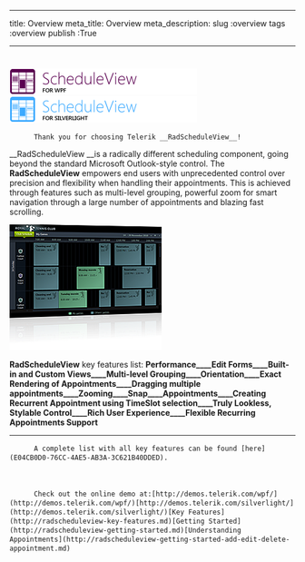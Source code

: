 ___
title: Overview
meta_title: Overview
meta_description: 
slug :overview
tags :overview
publish :True
___


# 

![RadScheduleView Logo](../Media/scheduleview_logo.png)![RadScheduleView Logo](../Media/scheduleview_silverlight_logo.png)


          Thank you for choosing Telerik __RadScheduleView__!
        

__RadScheduleView __is a radically different scheduling component, going beyond the standard Microsoft Outlook-style control. The __RadScheduleView__ empowers end users with unprecedented control over precision and flexibility when handling their appointments. This is achieved through features such as multi-level grouping, powerful zoom for smart navigation through a large number of appointments and blazing fast scrolling.
        

![](../Media/scheduleview_overview_030.png.png)

__RadScheduleView__ key features list:
        __Performance____Edit Forms____Built-in and Custom Views____Multi-level Grouping____Orientation____Exact Rendering of Appointments____Dragging multiple appointments____Zooming____Snap____Appointments____Creating Recurrent Appointment using TimeSlot selection____Truly Lookless, Stylable Control____Rich User Experience____Flexible Recurring Appointments Support__

____


          A complete list with all key features can be found [here](E04CB0D0-76CC-4AE5-AB3A-3C621B40DDED).
        


          Check out the online demo at:[http://demos.telerik.com/wpf/](http://demos.telerik.com/wpf/)[http://demos.telerik.com/silverlight/](http://demos.telerik.com/silverlight/)[Key Features](http://radscheduleview-key-features.md)[Getting Started](http://radscheduleview-getting-started.md)[Understanding Appointments](http://radscheduleview-getting-started-add-edit-delete-appointment.md)
